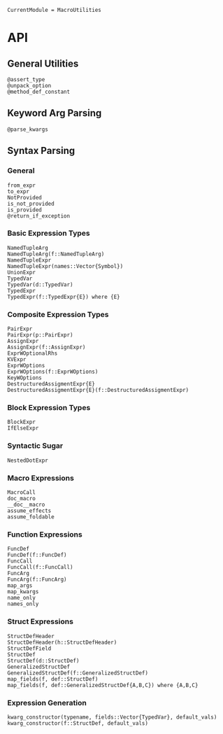 ```@meta
CurrentModule = MacroUtilities
```

# API 

## General Utilities 
```@docs 
@assert_type 
@unpack_option
@method_def_constant
```

## Keyword Arg Parsing  
```@docs 
@parse_kwargs 
```

## Syntax Parsing 
### General 
```@docs 
from_expr
to_expr
NotProvided
is_not_provided
is_provided
@return_if_exception
```

### Basic Expression Types
```@docs 
NamedTupleArg
NamedTupleArg(f::NamedTupleArg)
NamedTupleExpr
NamedTupleExpr(names::Vector{Symbol})
UnionExpr
TypedVar
TypedVar(d::TypedVar)
TypedExpr
TypedExpr(f::TypedExpr{E}) where {E}
```

### Composite Expression Types 
```@docs 
PairExpr
PairExpr(p::PairExpr)
AssignExpr
AssignExpr(f::AssignExpr)
ExprWOptionalRhs
KVExpr
ExprWOptions
ExprWOptions(f::ExprWOptions)
KeyWOptions
DestructuredAssigmentExpr{E}
DestructuredAssigmentExpr{E}(f::DestructuredAssigmentExpr)
``` 

### Block Expression Types 
```@docs 
BlockExpr
IfElseExpr
```

### Syntactic Sugar 
```@docs
NestedDotExpr
```

### Macro Expressions
```@docs 
MacroCall
doc_macro
__doc__macro
assume_effects
assume_foldable
```

### Function Expressions
```@docs 
FuncDef
FuncDef(f::FuncDef)
FuncCall
FuncCall(f::FuncCall)
FuncArg
FuncArg(f::FuncArg)
map_args
map_kwargs
name_only
names_only
```

### Struct Expressions 
```@docs 
StructDefHeader
StructDefHeader(h::StructDefHeader)
StructDefField
StructDef
StructDef(d::StructDef)
GeneralizedStructDef
GeneralizedStructDef(f::GeneralizedStructDef)
map_fields(f, def::StructDef)
map_fields(f, def::GeneralizedStructDef{A,B,C}) where {A,B,C}
```

### Expression Generation
```@docs 
kwarg_constructor(typename, fields::Vector{TypedVar}, default_vals)
kwarg_constructor(f::StructDef, default_vals)
```